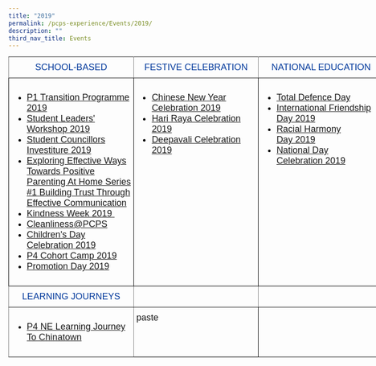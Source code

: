 ```yaml
---
title: "2019"
permalink: /pcps-experience/Events/2019/
description: ""
third_nav_title: Events
---
```

<style type="text/css">
.tg  {border-collapse:collapse;border-spacing:0;margin:0px auto;}
.tg td{border-color:black;border-style:solid;border-width:1px;font-family:Arial, sans-serif;font-size:14px;
  overflow:hidden;padding:10px 5px;word-break:normal;}
.tg th{border-color:black;border-style:solid;border-width:1px;font-family:Arial, sans-serif;font-size:14px;
  font-weight:normal;overflow:hidden;padding:10px 5px;word-break:normal;}
.tg .tg-wk4u{border-color:inherit;color:#00389b;font-size:18px;text-align:center;vertical-align:middle}
.tg .tg-3c46{border-color:#000000;color:#000000;font-size:18px;text-align:left;vertical-align:top}
.tg .tg-b94i{border-color:inherit;color:#00389B;font-size:18px;text-align:center;vertical-align:middle}
.tg .tg-fuxe{border-color:inherit;font-size:18px;text-align:left;vertical-align:top}
.tg .tg-nx8p{font-size:18px;text-align:left;vertical-align:top}
</style>
<table class="tg" style="undefined;table-layout: fixed; width: 748px">
<colgroup>
<col style="width: 249px">
<col style="width: 249px">
<col style="width: 250px">
</colgroup>
<tbody>
  <tr>
    <td class="tg-wk4u">SCHOOL-BASED</td>
    <td class="tg-wk4u">FESTIVE CELEBRATION</td>
    <td class="tg-wk4u">NATIONAL EDUCATION</td>
  </tr>
  <tr>
    <td class="tg-3c46"><ul>
<li><a href="https://punggolcovepri-moe-edu-sg-admin.cwp.sg/pcps-experience/events/2019/school-based/p1-transition-programme-2019">P1 Transition Programme 2019</a></li>
<li><a href="https://punggolcovepri-moe-edu-sg-admin.cwp.sg/pcps-experience/events/2019/school-based/student-leaders-workshop-2019">Student Leaders' Workshop 2019</a></li>
<li><a href="https://punggolcovepri-moe-edu-sg-admin.cwp.sg/pcps-experience/events/2019/school-based/student-councillors-investiture-2019">Student Councillors Investiture 2019</a></li>
<li><a href="https://punggolcovepri-moe-edu-sg-admin.cwp.sg/pcps-experience/events/2019/school-based/exploring-effective-ways-towards-positive-parenting-at-home-series-1-building-trust-through-effective-communication">Exploring Effective Ways Towards Positive Parenting At Home Series #1 Building Trust Through Effective Communication</a></li>
<li><a href="https://punggolcovepri-moe-edu-sg-admin.cwp.sg/pcps-experience/events/2019/national-education/kindness-week">Kindness Week 2019&nbsp;</a></li>
<li><a href="https://punggolcovepri-moe-edu-sg-admin.cwp.sg/pcps-experience/events/2019/national-education/cleanliness-at-pcps">Cleanliness@PCPS</a></li>
<li><a href="https://punggolcovepri-moe-edu-sg-admin.cwp.sg/pcps-experience/events/2019/school-based/childrens-day-celebration">Children's Day Celebration 2019</a></li>
<li><a href="https://punggolcovepri.moe.edu.sg/pcps-experience/events/2019/school-based/p4-cohort-camp-2019">P4 Cohort Camp 2019</a></li>
<li><a href="https://punggolcovepri-moe-edu-sg-admin.cwp.sg/pcps-experience/events/2019/school-based/promotion-day-2019">Promotion Day 2019</a></li>
</ul></td>
    <td class="tg-3c46"><ul>
<li><a href="https://punggolcovepri-moe-edu-sg-admin.cwp.sg/pcps-experience/events/2019/festive-celebration/chinese-new-year-celebration-2019">Chinese New Year Celebration 2019</a></li>
<li><a href="https://punggolcovepri-moe-edu-sg-admin.cwp.sg/pcps-experience/events/2019/festive-celebration/hari-raya-celebration-2019">Hari Raya Celebration 2019</a></li>
<li><a href="https://punggolcovepri-moe-edu-sg-admin.cwp.sg/pcps-experience/events/2019/festive-celebration/deepavali-celebration">Deepavali Celebration 2019</a></li>
</ul></td>
    <td class="tg-3c46"><ul>
<li><a href="https://punggolcovepri-moe-edu-sg-admin.cwp.sg/pcps-experience/events/2019/national-education/total-defence-day">Total Defence Day</a></li>
<li><a href="https://punggolcovepri-moe-edu-sg-admin.cwp.sg/pcps-experience/events/2019/national-education/international-friendship-day">International Friendship Day 2019</a></li>
<li><a href="https://punggolcovepri-moe-edu-sg-admin.cwp.sg/pcps-experience/events/2019/national-education/racial-harmony-day-2019">Racial Harmony Day&nbsp;2019</a></li>
<li><a href="https://punggolcovepri-moe-edu-sg-admin.cwp.sg/pcps-experience/events/2019/national-education/national-day-celebration-2019">National Day Celebration&nbsp;2019</a></li>
</ul></td>
  </tr>
  <tr>
    <td class="tg-b94i">LEARNING JOURNEYS</td>
    <td class="tg-b94i"></td>
    <td class="tg-b94i"></td>
  </tr>
  <tr>
    <td class="tg-fuxe"><ul>
<li><a href="https://punggolcovepri-moe-edu-sg-admin.cwp.sg/pcps-experience/events/2019/learning-journey/p4-ne-learning-journey-to-chinatown">P4 NE Learning Journey To Chinatown</a></li>
</ul></td>
    <td class="tg-nx8p">paste</td>
    <td class="tg-fuxe"></td>
  </tr>
</tbody>
</table>